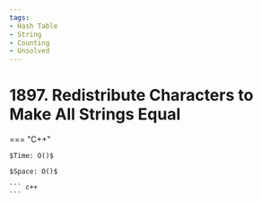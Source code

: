 ```yaml
---
tags:
- Hash Table
- String
- Counting
- Unsolved
---
```



# 1897. Redistribute Characters to Make All Strings Equal

=== "C++"

    $Time: O()$

    $Space: O()$

    ``` c++
    ```